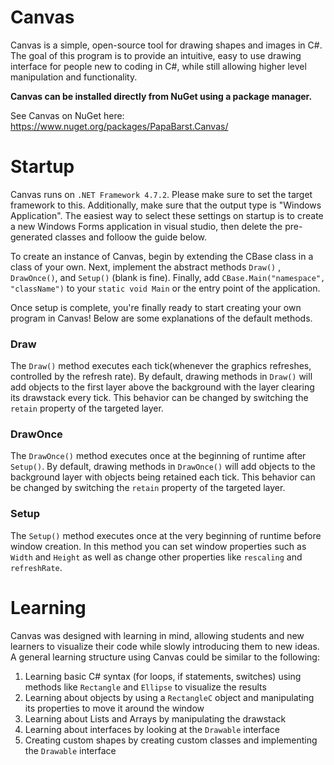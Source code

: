 # Canvas
Canvas is a simple, open-source tool for drawing shapes and images in C#. The goal of this program is to provide an intuitive, easy to use drawing interface for people new to coding in C#, while still allowing higher level manipulation and functionality. 

**Canvas can be installed directly from NuGet using a package manager.**

See Canvas on NuGet here: https://www.nuget.org/packages/PapaBarst.Canvas/

# Startup
Canvas runs on `.NET Framework 4.7.2`. Please make sure to set the target framework to this. Additionally, make sure that the output type is "Windows Application". The easiest way to select these settings on startup is to create a new Windows Forms application in visual studio, then delete the pre-generated classes and folloow the guide below.

To create an instance of Canvas, begin by extending the CBase class in a class of your own. Next, implement the abstract methods `Draw()` , `DrawOnce()`, and `Setup()` (blank is fine). Finally, add `CBase.Main("namespace", "className")` to your `static void Main` or the entry point of the application.

Once setup is complete, you're finally ready to start creating your own program in Canvas! Below are some explanations of the default methods.

### Draw
The `Draw()` method executes each tick(whenever the graphics refreshes, controlled by the refresh rate). By default, drawing methods in `Draw()` will add objects to the first layer above the background with the layer clearing its drawstack every tick. This behavior can be changed by switching the `retain` property of the targeted layer.

### DrawOnce
The `DrawOnce()` method executes once at the beginning of runtime after `Setup()`. By default, drawing methods in `DrawOnce()` will add objects to the background layer with objects being retained each tick. This behavior can be changed by switching the `retain` property of the targeted layer.

### Setup
The `Setup()` method executes once at the very beginning of runtime before window creation. In this method you can set window properties such as `Width` and `Height` as well as change other properties like `rescaling` and `refreshRate`. 

# Learning
Canvas was designed with learning in mind, allowing students and new learners to visualize their code while slowly introducing them to new ideas. A general learning structure using Canvas could be similar to the following:
1. Learning basic C# syntax (for loops, if statements, switches) using methods like `Rectangle` and `Ellipse` to visualize the results
2. Learning about objects by using a `RectangleC` object and manipulating its properties to move it around the window
3. Learning about Lists and Arrays by manipulating the drawstack
4. Learning about interfaces by looking at the `Drawable` interface
5. Creating custom shapes by creating custom classes and implementing the `Drawable` interface
